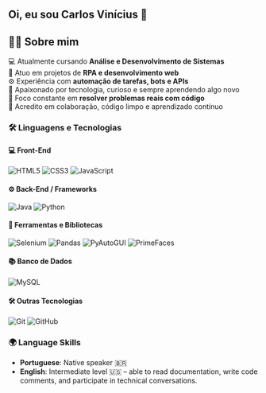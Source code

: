 ## Oi, eu sou Carlos Vinícius 👋

## 👨‍💻 Sobre mim

💻 Atualmente cursando **Análise e Desenvolvimento de Sistemas**  
🧠 Atuo em projetos de **RPA e desenvolvimento web**  
⚙️ Experiência com **automação de tarefas, bots e APIs**  
🚀 Apaixonado por tecnologia, curioso e sempre aprendendo algo novo  
🎯 Foco constante em **resolver problemas reais com código**  
🤝 Acredito em colaboração, código limpo e aprendizado contínuo

### 🛠️ Linguagens e Tecnologias

#### 💻 Front-End
![HTML5](https://img.shields.io/badge/HTML5-E34F26?style=flat-square&logo=html5&logoColor=white)
![CSS3](https://img.shields.io/badge/CSS3-1572B6?style=flat-square&logo=css3&logoColor=white)
![JavaScript](https://img.shields.io/badge/JavaScript-F7DF1E?style=flat-square&logo=javascript&logoColor=black)

#### ⚙️ Back-End / Frameworks
![Java](https://img.shields.io/badge/Java-ED8B00?style=flat-square&logo=openjdk&logoColor=white)
![Python](https://img.shields.io/badge/Python-3776AB?style=flat-square&logo=python&logoColor=white)

#### 🔧 Ferramentas e Bibliotecas
![Selenium](https://img.shields.io/badge/Selenium-43B02A?style=flat-square&logo=selenium&logoColor=white)
![Pandas](https://img.shields.io/badge/Pandas-150458?style=flat-square&logo=pandas&logoColor=white)
![PyAutoGUI](https://img.shields.io/badge/PyAutoGUI-3776AB?style=flat-square&logo=python&logoColor=white)
![PrimeFaces](https://img.shields.io/badge/PrimeFaces-009688?style=flat-square&logo=java&logoColor=white)

#### 📚 Banco de Dados
![MySQL](https://img.shields.io/badge/MySQL-005C84?style=flat-square&logo=mysql&logoColor=white)

#### 🛠️ Outras Tecnologias
![Git](https://img.shields.io/badge/Git-F05032?style=flat-square&logo=git&logoColor=white)
![GitHub](https://img.shields.io/badge/GitHub-181717?style=flat-square&logo=github&logoColor=white)

### 🌍 Language Skills

- **Portuguese**: Native speaker 🇧🇷  
- **English**: Intermediate level 🇺🇸 – able to read documentation, write code comments, and participate in technical conversations.



<!--
**vinijr01/vinijr01** is a ✨ _special_ ✨ repository because its `README.md` (this file) appears on your GitHub profile.

Here are some ideas to get you started:

- 🔭 I’m currently working on ...
- 🌱 I’m currently learning ...
- 👯 I’m looking to collaborate on ...
- 🤔 I’m looking for help with ...
- 💬 Ask me about ...
- 📫 How to reach me: ...
- 😄 Pronouns: ...
- ⚡ Fun fact: ...
-->
